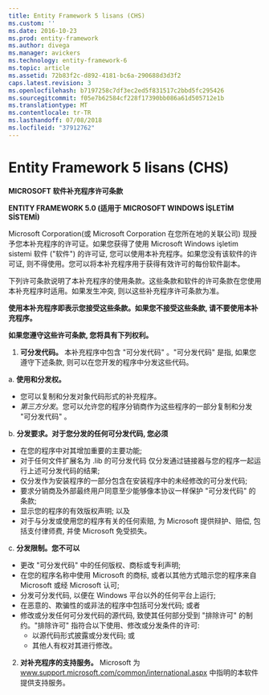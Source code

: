 ```yaml
---
title: Entity Framework 5 lisans (CHS)
ms.custom: ''
ms.date: 2016-10-23
ms.prod: entity-framework
ms.author: divega
ms.manager: avickers
ms.technology: entity-framework-6
ms.topic: article
ms.assetid: 72b83f2c-d892-4181-bc6a-290688d3d3f2
caps.latest.revision: 3
ms.openlocfilehash: b7197258c7df3ec2ed5f831517c2bbd5fc295426
ms.sourcegitcommit: f05e7b62584cf228f17390bb086a61d505712e1b
ms.translationtype: MT
ms.contentlocale: tr-TR
ms.lasthandoff: 07/08/2018
ms.locfileid: "37912762"
---
```

# <a name="entity-framework-5-license-chs"></a>Entity Framework 5 lisans (CHS)
**MICROSOFT 软件补充程序许可条款**

**ENTITY FRAMEWORK 5.0 (适用于 MICROSOFT WINDOWS İŞLETİM SİSTEMİ)**

Microsoft Corporation(或 Microsoft Corporation 在您所在地的关联公司) 现授予您本补充程序的许可证。如果您获得了使用 Microsoft Windows işletim sistemi 软件 ("软件") 的许可证, 您可以使用本补充程序。如果您没有该软件的许可证, 则不得使用。您可以将本补充程序用于获得有效许可的每份软件副本。

下列许可条款说明了本补充程序的使用条款。这些条款和软件的许可条款在您使用本补充程序时适用。如果发生冲突, 则以这些补充程序许可条款为准。

**使用本补充程序即表示您接受这些条款。如果您不接受这些条款, 请不要使用本补充程序。**

**如果您遵守这些许可条款, 您将具有下列权利。**

1. **可分发代码。** 本补充程序中包含 "可分发代码" 。"可分发代码" 是指, 如果您遵守下述条款, 则可以在您开发的程序中分发这些代码。

a. **使用和分发权。**

-   您可以复制和分发对象代码形式的补充程序。
-   *第三方分发*。您可以允许您的程序分销商作为这些程序的一部分复制和分发 "可分发代码" 。

b. **分发要求。对于您分发的任何可分发代码, 您必须**

-   在您的程序中对其增加重要的主要功能;
-   对于任何文件扩展名为 .lib 的可分发代码 仅分发通过链接器与您的程序一起运行上述可分发代码的结果;
-   仅分发作为安装程序的一部分包含在安装程序中的未经修改的可分发代码;
-   要求分销商及外部最终用户同意至少能够像本协议一样保护 "可分发代码" 的条款;
-   显示您的程序的有效版权声明; 以及
-   对于与分发或使用您的程序有关的任何索赔, 为 Microsoft 提供辩护、赔偿, 包括支付律师费, 并使 Microsoft 免受损失。

c. **分发限制。您不可以**

-   更改 "可分发代码" 中的任何版权、商标或专利声明;
-   在您的程序名称中使用 Microsoft 的商标, 或者以其他方式暗示您的程序来自 Microsoft 或经 Microsoft 认可;
-   分发可分发代码, 以便在 Windows 平台以外的任何平台上运行;
-   在恶意的、欺骗性的或非法的程序中包括可分发代码; 或者
-   修改或分发任何可分发代码的源代码, 致使其任何部分受到 "排除许可" 的制约。"排除许可" 指符合以下使用、修改或分发条件的许可:
    -   以源代码形式披露或分发代码; 或
    -   其他人有权对其进行修改。

2. **对补充程序的支持服务。** Microsoft 为 www.support.microsoft.com/common/international.aspx 中指明的本软件提供支持服务。
